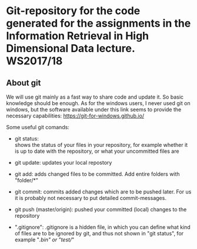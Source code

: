 Git-repository for the code generated for the assignments in the Information Retrieval in High Dimensional Data lecture. WS2017/18
======================================================================================================================================


About git
----------

We will use git mainly as a fast way to share code and update it. So basic knowledge should be enough.
As for the windows users, I never used git on windows, but the software available under this link seems to provide the necessary capabilities:
https://git-for-windows.github.io/


Some useful git comands:

- git status:	
	shows the status of your files in your repository, for example whether it is up to date with the repository, or what your uncommitted files are

- git update:
	updates your local repostory

- git add:
	adds changed files to be committed. Add entire folders with "folder/*"

- git commit:
	commits added changes which are to be pushed later. For us it is probably not necessary to put detailed commit-messages.

- git push (master/origin):
	pushed your committed (local) changes to the repository

- ".gitignore":
	.gitignore is a hidden file, in which you can define what kind of files are to be ignored by git, and thus not shown in "git status", for example "*.bin" or "test/*"


		

